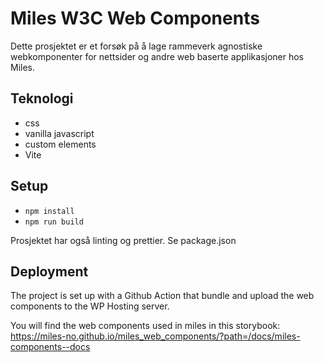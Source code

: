 # Miles W3C Web Components

Dette prosjektet er et forsøk på å lage rammeverk agnostiske webkomponenter for nettsider og andre web baserte applikasjoner hos Miles.

## Teknologi

- css
- vanilla javascript
- custom elements
- Vite

## Setup

- `npm install`
- `npm run build`

Prosjektet har også linting og prettier. Se package.json

## Deployment

The project is set up with a Github Action that bundle and upload the web components to the WP Hosting server.

You will find the web components used in miles in this storybook:
https://miles-no.github.io/miles_web_components/?path=/docs/miles-components--docs
